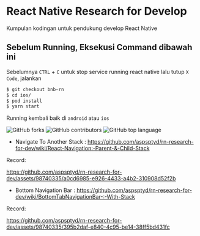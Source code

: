 # React Native Research for Develop
Kumpulan kodingan untuk pendukung develop React Native

## Sebelum Running, Eksekusi Command dibawah ini
Sebelumnya `CTRL` + `C` untuk stop service running react native lalu tutup `X Code`, jalankan

```.sh
$ git checkout bnb-rn
$ cd ios/
$ pod install
$ yarn start
```

Running kembali baik di `android` atau `ios`

![GitHub forks](https://img.shields.io/github/forks/aspsptyd/rn-research-for-dev.svg) ![GitHub contributors](https://img.shields.io/github/contributors/aspsptyd/rn-research-for-dev.svg) ![GitHub top language](https://img.shields.io/github/languages/top/aspsptyd/rn-research-for-dev.svg)

- Navigate To Another Stack : https://github.com/aspsptyd/rn-research-for-dev/wiki/React-Navigation:-Parent-&-Child-Stack

Record: 

https://github.com/aspsptyd/rn-research-for-dev/assets/98740335/a0cd6985-e926-4433-a4b2-310908d52f2b

- Bottom Navigation Bar : https://github.com/aspsptyd/rn-research-for-dev/wiki/BottomTabNavigationBar-:-With-Stack

Record:

https://github.com/aspsptyd/rn-research-for-dev/assets/98740335/395b2daf-e840-4c95-be14-38ff5bd431fc